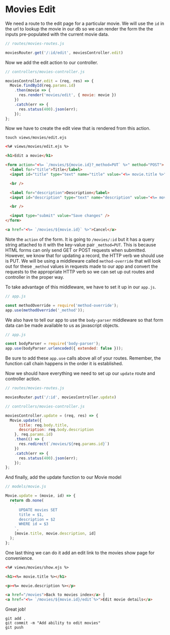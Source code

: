 # Movies Edit

We need a route to the edit page for a particular movie. We will use the `id` in the url to lookup the movie in our db so we can render the form the the inputs pre-populated with the current movie data.

```javascript
// routes/movies-routes.js

moviesRouter.get('/:id/edit', moviesController.edit)
```

Now we add the edit action to our controller.

```javascript
// controllers/movies-controller.js

moviesController.edit = (req, res) => {
  Movie.findById(req.params.id)
    .then(movie => {
      res.render('movies/edit', { movie: movie })
    })
    .catch(err => {
      res.status(400).json(err);
    });
};
```

Now we have to create the edit view that is rendered from this action.

```
touch views/movies/edit.ejs
```

```html
<%# views/movies/edit.ejs %>

<h1>Edit a movie</h1>

<form action="<%= `/movies/${movie.id}?_method=PUT` %>" method="POST">
  <label for="title">Title</label>
  <input id="title" type="text" name="title" value="<%= movie.title %>" />

  <br />

  <label for="description">Description</label>
  <input id="description" type="text" name="description" value="<%= movie.description %>" />

  <br />

  <input type="submit" value="Save changes" />
</form>

<a href="<%= `/movies/${movie.id}` %>">Cancel</a>
```

Note the `action` of the form. It is going to `/movies/:id` but it has a query string attached to it with the key-value pair `_method=PUT`. This is because HTML forms can only send GET or POST requests when submitted. However, we know that for updating a record, the HTTP verb we should use is PUT. We will be using a middleware called `method-override` that will look out for these `_method` values in requests made to our app and convert the requests to the appropriate HTTP verb so we can set up out routes and controller in the proper way.

To take advantage of this middleware, we have to set it up in our `app.js`.

```javascript
// app.js

const methodOverride = require('method-override');
app.use(methodOverride('_method'));
```

We also have to tell our app to use the `body-parser` middleware so that form data can be made available to us as javascript objects.

```javascript
// app.js

const bodyParser = require('body-parser');
app.use(bodyParser.urlencoded({ extended: false }));
```

Be sure to add these `app.use` calls above all of your routes. Remember, the function call chain happens in the order it is established.

Now we should have everything we need to set up our `update` route and controller action.

```javascript
// routes/movies-routes.js

moviesRouter.put('/:id', moviesController.update)
```

```javascript
// controllers/movies-controller.js

moviesController.update = (req, res) => {
  Movie.update({
      title: req.body.title,
      description: req.body.description
    }, req.params.id)
    .then(() => {
      res.redirect(`/movies/${req.params.id}`)
    })
    .catch(err => {
      res.status(400).json(err);
    });
};
```

And finally, add the update function to our Movie model

```javascript
// models/movie.js

Movie.update = (movie, id) => {
  return db.none(
    `
      UPDATE movies SET
      title = $1,
      description = $2
      WHERE id = $3
    `,
    [movie.title, movie.description, id]
  );
};
```

One last thing we can do it add an edit link to the movies show page for convenience.

```html
<%# views/movies/show.ejs %>

<h1><%= movie.title %></h1>

<p><%= movie.description %></p>

<a href="/movies">Back to movies index</a> |
<a href="<%= `/movies/${movie.id}/edit`%>">Edit movie details</a>
```

Great job!

```
git add .
git commit -m "Add ability to edit movies"
git push
```
